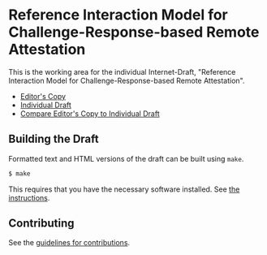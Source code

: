 # Reference Interaction Model for Challenge-Response-based Remote Attestation

This is the working area for the individual Internet-Draft, "Reference Interaction Model for Challenge-Response-based Remote Attestation".

* [Editor's Copy](https://ietf-rats.github.io/draft-birkholz-reference-ra-interaction-model/#go.draft-birkholz-reference-ra-interaction-model.html)
* [Individual Draft](https://tools.ietf.org/html/draft-birkholz-reference-ra-interaction-model)
* [Compare Editor's Copy to Individual Draft](https://ietf-rats.github.io/draft-birkholz-reference-ra-interaction-model/#go.draft-birkholz-reference-ra-interaction-model.diff)

## Building the Draft

Formatted text and HTML versions of the draft can be built using `make`.

```sh
$ make
```

This requires that you have the necessary software installed.  See
[the instructions](https://github.com/martinthomson/i-d-template/blob/master/doc/SETUP.md).


## Contributing

See the
[guidelines for contributions](https://github.com/ietf-rats/draft-birkholz-reference-ra-interaction-model/blob/master/CONTRIBUTING.md).

